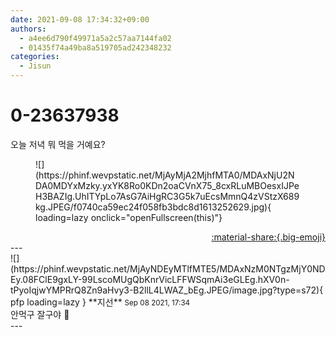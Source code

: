 ```yaml
---
date: 2021-09-08 17:34:32+09:00
authors:
  - a4ee6d790f49971a5a2c57aa7144fa02
  - 01435f74a49ba8a519705ad242348232
categories:
  - Jisun
---
```


# 0-23637938

<div class="post-container" markdown="1">
<div class="content-container md-sidebar__scrollwrap" markdown="1">

오늘 저녁 뭐 먹을 거예요?
<figure markdown="1">
![](https://phinf.wevpstatic.net/MjAyMjA2MjhfMTA0/MDAxNjU2NDA0MDYxMzky.yxYK8Ro0KDn2oaCVnX75_8cxRLuMBOesxIJPeH3BAZIg.UhITYpLo7AsG7AiHgRC3G5k7uEcsMmnQ4zVStzX689kg.JPEG/f0740ca59ec24f058fb3bdc8d1613252629.jpg){ loading=lazy onclick="openFullscreen(this)"}
</figure>


</div>
</div>

<div style="text-align: right;" markdown="1">
<a href="https://weverse.io/fromis9/fanpost/0-23637938" style="text-align: right;">:material-share:{.big-emoji}</a>
</div>
---

<div class="comments-container md-sidebar__scrollwrap" markdown="1">
<div class="comment" markdown="1">
<div class='id-container' markdown="1">
![](https://phinf.wevpstatic.net/MjAyNDEyMTlfMTE5/MDAxNzM0NTgzMjY0NDEy.08FClE9gxLY-99LscoMUgQbKnrVicLFFWSqmAi3eGLEg.hXV0n-tPyoIqjwYMPRrQ8Zn9aHvy3-B2llL4LWAZ_bEg.JPEG/image.jpg?type=s72){ pfp loading=lazy }
**<span class="artist">지선</span>** <small>Sep 08 2021, 17:34</small><br>
</div>
<div class='comment-body' markdown="1">
안먹구 잘구야 🥱
</div>
</div>
</div>
---
